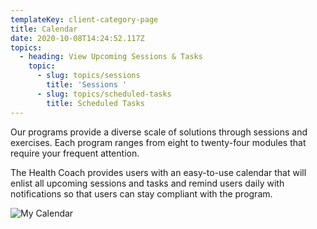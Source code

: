 ```yaml
---
templateKey: client-category-page
title: Calendar
date: 2020-10-08T14:24:52.117Z
topics:
  - heading: View Upcoming Sessions & Tasks
    topic:
      - slug: topics/sessions
        title: 'Sessions '
      - slug: topics/scheduled-tasks
        title: Scheduled Tasks
---
```

Our programs provide a diverse scale of solutions through sessions and exercises. Each program ranges from eight to twenty-four modules that require your frequent attention.

The Health Coach provides users with an easy-to-use calendar that will enlist all upcoming sessions and tasks and remind users daily with notifications so that users can stay compliant with the program.

![My Calendar](/img/my-calendar.jpg "My Calendar")

